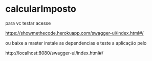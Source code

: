 # calcularImposto

para vc testar acesse

https://showmethecode.herokuapp.com/swagger-ui/index.html#/

ou baixe a master instale as dependencias e teste a aplicação pelo

http://localhost:8080/swagger-ui/index.html#/
